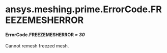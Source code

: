 # ansys.meshing.prime.ErrorCode.FREEZEMESHERROR

<a id="ansys.meshing.prime.ErrorCode.FREEZEMESHERROR"></a>

#### ErrorCode.FREEZEMESHERROR *= 30*

Cannot remesh freezed mesh.

<!-- !! processed by numpydoc !! -->
